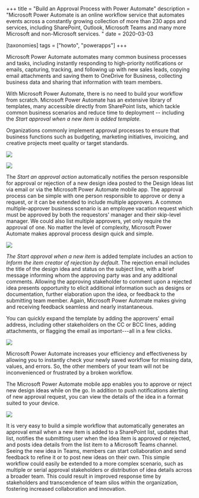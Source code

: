+++
title = "Build an Approval Process with Power Automate"
description = "Microsoft Power Automate is an online workflow service that automates events across a constantly growing collection of more than 230 apps and services, including SharePoint, Outlook, Microsoft Teams and many more Microsoft and non-Microsoft services. "
date = 2020-03-03

[taxonomies]
tags = ["howto", "powerapps"]
+++

Microsoft Power Automate automates many common business processes and
tasks, including instantly responding to high-priority notifications or
emails, capturing, tracking, and following up with new sales leads,
copying email attachments and saving them to OneDrive for Business,
collecting business data and sharing that information with team members.

With Microsoft Power Automate, there is no need to build your workflow
from scratch. Microsoft Power Automate has an extensive library of
templates, many accessible directly from SharePoint lists, which tackle
common business scenarios and reduce time to deployment -- including the
*Start approval when a new item is added template.*

Organizations commonly implement approval processes to ensure that
business functions such as budgeting, marketing initiatives, invoicing,
and creative projects meet quality or target standards.

![](https://o365hq.com/images/698.png)

![](https://o365hq.com/images/699.png)

The *Start an approval action* automatically notifies the person
responsible for approval or rejection of a new design idea posted to the
Design Ideas list via email or via the Microsoft Power Automate mobile
app. The approval process can be simple with one person responsible to
approve or deny a request, or it can be extended to include multiple
approvers. A common multiple-approver business scenario is an employee
vacation request which must be approved by both the requestors' manager
and their skip-level manager. We could also list multiple approvers, yet
only require the approval of one. No matter the level of complexity,
Microsoft Power Automate makes approval process design quick and simple.

![](https://o365hq.com/images/700.png)

*The Start approval when a new item* is added template includes an
action to *Inform the item creator of rejection by default*. The
rejection email includes the title of the design idea and status on the
subject line, with a brief message informing whom the approving party
was and any additional comments. Allowing the approving stakeholder to
comment upon a rejected idea presents opportunity to elicit additional
information such as designs or documentation, further elaboration upon
the idea, or feedback to the submitting team member. Again, Microsoft
Power Automate makes giving and receiving feedback seamless and nearly
instantaneous.

You can quickly expand the template by adding the approvers' email
address, including other stakeholders on the CC or BCC lines,
adding attachments, or flagging the email as important---all in a few
clicks.

![](https://o365hq.com/images/701.png)

Microsoft Power Automate increases your efficiency and effectiveness by
allowing you to instantly check your newly saved workflow for missing
data, values, and errors. So, the other members of your team will not be
inconvenienced or frustrated by a broken workflow.

The Microsoft Power Automate mobile app enables you to approve or reject
new design ideas while on the go. In addition to push notifications
alerting of new approval request, you can view the details of the idea
in a format suited to your device.

![](https://o365hq.com/images/702.png)

It is very easy to build a simple workflow that automatically generates
an approval email when a new item is added to a SharePoint list, updates
that list, notifies the submitting user when the idea item is approved
or rejected, and posts idea details from the list item to a Microsoft
Teams channel. Seeing the new idea in Teams, members can start
collaboration and send feedback to refine it or to post new ideas on
their own. This simple workflow could easily be extended to a more
complex scenario, such as multiple or serial approval stakeholders or
distribution of idea details across a broader team. This could result in
improved response time by stakeholders and transcendence of team silos
within the organization, fostering increased collaboration and
innovation.